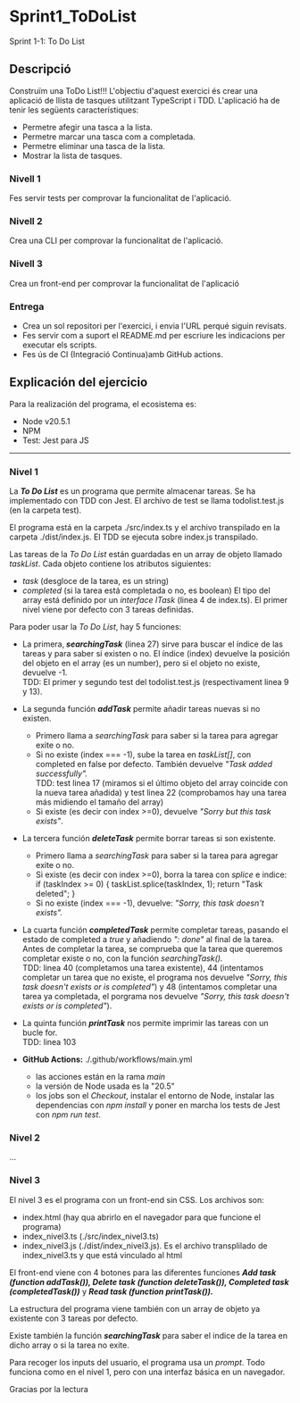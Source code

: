 # Sprint1_ToDoList
Sprint 1-1: To Do List

## Descripció
Construïm una ToDo List!!!
L'objectiu d'aquest exercici és crear una aplicació de llista de tasques utilitzant TypeScript i TDD. 
L'aplicació ha de tenir les següents característiques:
- Permetre afegir una tasca a la lista.
- Permetre marcar una tasca com a completada.
- Permetre eliminar una tasca de la lista.
- Mostrar la lista de tasques.

### Nivell 1
Fes servir tests per comprovar la funcionalitat de l'aplicació.
### Nivell 2
Crea una CLI per comprovar la funcionalitat de l'aplicació.
### Nivell 3
Crea un front-end per comprovar la funcionalitat de l'aplicació

### Entrega
- Crea un sol repositori per l'exercici, i envia l'URL perqué siguin revisats.
- Fes servir com a suport el README.md per escriure les indicacions per executar els scripts.
- Fes ús de CI (Integració Continua)amb GitHub actions.

## Explicación del ejercicio
Para la realización del programa, el ecosistema es:
- Node v20.5.1 
- NPM
- Test: Jest para JS

<hr>

### Nivel 1
La <b><em>To Do List</em></b> es un programa que permite almacenar tareas.
Se ha implementado con TDD con Jest.
El archivo de test se llama todolist.test.js (en la carpeta test).

El programa está en la carpeta ./src/index.ts y el archivo transpilado en la carpeta ./dist/index.js. El TDD se ejecuta sobre index.js transpilado.

Las tareas de la <em>To Do List</em> están guardadas en un array de objeto llamado <em>taskList</em>.
Cada objeto contiene los atributos siguientes:
- <em>task</em> (desgloce de la tarea, es un string)
- <em>completed</em> (si la tarea está completada o no, es boolean)
El tipo del array está definido por un <em>interface ITask</em> (linea 4 de index.ts).
El primer nivel viene por defecto con 3 tareas definidas.

Para poder usar la <em>To Do List</em>, hay 5 funciones:
- La primera,<b> <em>searchingTask</em></b> (linea 27) sirve para buscar el índice de las tareas y para saber si existen o no. El índice (index) devuelve la posición del objeto en el array (es un number), pero si el objeto no existe, devuelve -1. <br>
TDD: El primer y segundo test del todolist.test.js (respectivament linea 9 y 13).

- La segunda función <b><em>addTask</em></b> permite añadir tareas nuevas si no existen.
    - Primero llama a <em>searchingTask</em> para saber si la tarea para agregar exite o no.
    - Si no existe (index === -1), sube la tarea en <em>taskList[]</em>, con completed en false por defecto. También devuelve <em>"Task added successfully".</em> <br>
    TDD: test linea 17 (miramos si el último objeto del array coincide con la nueva tarea añadida) y test linea 22 (comprobamos hay una tarea más midiendo el tamaño del array)
    - Si existe (es decir con index >=0), devuelve <em>"Sorry but this task exists"</em>.

- La tercera función <b><em>deleteTask</em></b> permite borrar tareas si son existente.
    - Primero llama a <em>searchingTask</em> para saber si la tarea para agregar exite o no.
    - Si existe (es decir con index >=0), borra la tarea con <em>splice</em> e indice:
        if (taskIndex >= 0) {
            taskList.splice(taskIndex, 1);
            return "Task deleted";
        }
    - Si no existe (index === -1), devuelve: <em>"Sorry, this task doesn't exists".</em>

- La cuarta función <b><em>completedTask</em></b> permite completar tareas, pasando el estado de completed a <em>true</em> y añadiendo <em>": done"</em> al final de la tarea.<br>
Antes de completar la tarea, se comprueba que la tarea que queremos completar existe o no, con la función <em>searchingTask().</em> <br>
TDD: linea 40 (completamos una tarea existente), 44 (intentamos completar un tarea que no existe, el programa nos devuelve <em>"Sorry, this task doesn't exists or is completed"</em>) y 48 (intentamos completar una tarea ya completada, el porgrama nos devuelve <em>"Sorry, this task doesn't exists or is completed"</em>).

- La quinta función <b><em>printTask</em></b> nos permite imprimir las tareas con un bucle for.<br>
TDD: linea 103

- <b>GitHub Actions:</b> ./.github/workflows/main.yml <br>
    - las acciones están en la rama <em>main</em>
    - la versión de Node usada es la "20.5"
    - los jobs son el <em>Checkout</em>, instalar el entorno de Node, instalar las dependencias con <em>npm install</em> y poner en marcha los tests de Jest con <em>npm run test</em>.

### Nivel 2
...

### Nivel 3
El nivel 3 es el programa con un front-end sin CSS.
Los archivos son:
- index.html (hay qua abrirlo en el navegador para que funcione el programa)
- index_nivel3.ts (./src/index_nivel3.ts)
- index_nivel3.js (./dist/index_nivel3.js). Es el archivo transplilado de index_nivel3.ts y que está vinculado al html

El front-end viene con 4 botones para las diferentes funciones <b><em>Add task (function addTask()), Delete task (function deleteTask()), Completed task (completedTask())</em></b> y <b><em>Read task (function printTask()).</em></b>

La estructura del programa viene también con un array de objeto ya existente con 3 tareas por defecto.

Existe también la función <b><em>searchingTask</em></b> para saber el indice de la tarea en dicho array o si la tarea no exite.

Para recoger los inputs del usuario, el programa usa un <em>prompt</em>.
Todo funciona como en el nivel 1, pero con una interfaz básica en un navegador.

Gracias por la lectura
